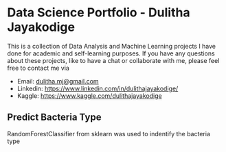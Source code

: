 # Data Science Portfolio - Dulitha Jayakodige

This is a collection of Data Analysis and Machine Learning projects I have done for academic and self-learning purposes. If you have any questions about these projects, like to have a chat or collaborate with me, please feel free to contact me via
* Email: dulitha.mj@gmail.com
* Linkedin: https://www.linkedin.com/in/dulithajayakodige/
* Kaggle: https://www.kaggle.com/dulithajayakodige

## Predict Bacteria Type 
RandomForestClassifier from sklearn was used to indentify the bacteria type
